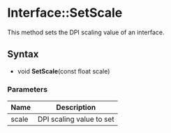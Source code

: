# Interface::SetScale #

This method sets the DPI scaling value of an interface.

## Syntax ##

- void **SetScale**(const float scale)

### Parameters ###
| Name | Description |
| --- | --- |
| scale | DPI scaling value to set |

